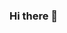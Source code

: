 ### Hi there 👋

<!--
**sandeepmutkule/sandeepmutkule** is a ✨ _special_ ✨ repository because its `README.md` (this file) appears on your GitHub profile.

Here are some ideas to get you started:

- 🔭 I’m currently working on Machine learning with Python and R (course).
- 🌱 I’m currently learning Python and machine learning.
- 👯 I’m looking to collaborate on data science and machine learning projects.
- 🤔 I’m looking for help with Devlncept, Mentorboxx, Udemy, etc
- 💬 Ask me about R and statistics.
- 📫 How to reach me: 
- 😄 Pronouns: 
- ⚡ Fun fact: 
-->
